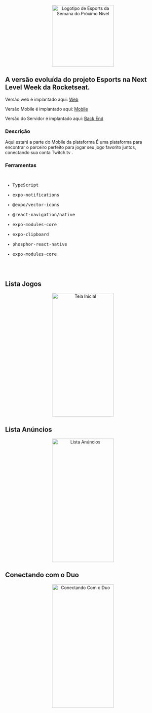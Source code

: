 <div align="center" width="100%">
<img  width="200px" height="200px" src="https://user-images.githubusercontent.com/68366424/193332590-3f20a8a7-5769-41e3-8c64-3770f2f538f1.png" alt="Logotipo de Esports da Semana do Próximo Nível">
</div>




## A versão evoluída do projeto Esports na Next Level Week da Rocketseat.

Versão web é implantado aqui:
<a href="https://github.com/GilmarAlves99/nlw-eSports-FrontEnd"> Web </a>

Versão Mobile é implantado aqui:
<a href="https://github.com/GilmarAlves99/nlw-eSports-Mobile"> Mobile </a>

Versão do Servidor é implantado aqui:
<a href="https://github.com/GilmarAlves99/nlw-eSports-BackEnd"> Back End </a>

### Descrição
Aqui estará a parte do Mobile da plataforma 
É uma plataforma para encontrar o parceiro perfeito para jogar seu jogo favorito juntos, conectando sua conta Twitch.tv .

### Ferramentas
<pre>
<ul>
<li>TypeScript</li>
<li>expo-notifications</li>
<li>@expo/vector-icons</li>
<li>@react-navigation/native</li>
<li>expo-modules-core</li>
<li>expo-clipboard</li>
<li>phosphor-react-native</li>
<li>expo-modules-core</li>
</ul>
</pre>

## Lista Jogos

<div align="center" width="100%">
<img  width="200px" height="400px" src="https://user-images.githubusercontent.com/68366424/200701107-dfa54d17-f5ed-4174-b0fd-3454535d25d9.jpg" alt="Tela Inicial">
</div>

## Lista Anúncios

<div align="center" width="100%">
<img  width="200px" height="400px" src="https://user-images.githubusercontent.com/68366424/200701188-9c63296c-e88d-454b-9a75-8cdad9086147.jpg" alt="Lista Anúncios">
</div>


## Conectando com o Duo

<div align="center" width="100%">
<img  width="200px" height="400px" src="https://user-images.githubusercontent.com/68366424/200701310-d0783cd9-2744-424a-b98e-c09e1081261e.jpg" alt="Conectando Com o Duo">
</div>




